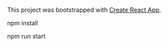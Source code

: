 This project was bootstrapped with [Create React App](https://github.com/facebookincubator/create-react-app).

npm install

npm run start